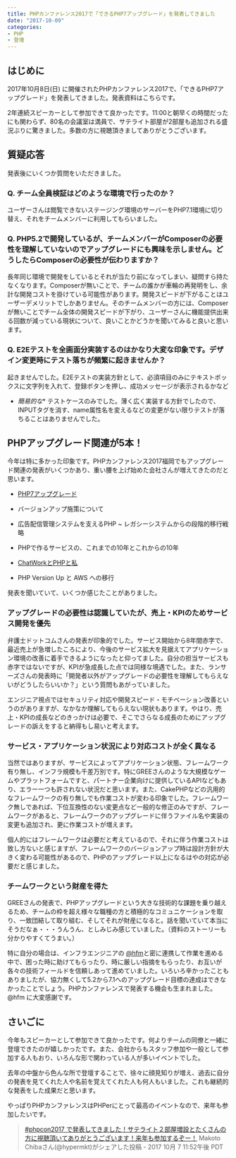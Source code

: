 ```yaml
---
title: PHPカンファレンス2017で「できるPHP7アップグレード」を発表してきました
date: "2017-10-09"
categories: 
- PHP
- 登壇
---
```


## はじめに


2017年10月8日(日) に開催されたPHPカンファレンス2017で、「できるPHP7アップグレード」を発表してきました。発表資料はこちらです。




2年連続スピーカーとして参加できて良かったです。11:00と朝早くの時間だったにも関わらず、80名の会議室は満員で、サテライト部屋が2部屋も追加される盛況ぶりに驚きました。多数の方に視聴頂きましてありがとうございます。


## 質疑応答


発表後にいくつか質問をいただきました。


### Q. チーム全員検証はどのような環境で行ったのか？


ユーザーさんは閲覧できないステージング環境のサーバーをPHP7.1環境に切り替え、それをチームメンバーに利用してもらいました。


### Q. PHP5.2で開発しているが、チームメンバーがComposerの必要性を理解していないのでアップグレードにも興味を示しません。どうしたらComposerの必要性が伝わりますか？


長年同じ環境で開発をしているとそれが当たり前になってしまい、疑問すら持たなくなります。Composerが無いことで、チームの誰かが車輪の再発明をし、余計な開発コストを掛けている可能性があります。開発スピードが下がることはユーザーデメリットでしかありません。そのチームメンバーの方には、Composerが無いことでチーム全体の開発スピードが下がり、ユーザーさんに機能提供出来る回数が減っている現状について、良いことかどうかを聞いてみると良いと思います。


### Q. E2Eテストを全画面分実装するのはかなり大変な印象です。デザイン変更時にテスト落ちが頻繁に起きませんか？


起きませんでした。E2Eテストの実装方針として、必須項目のみにテキストボックスに文字列を入れて、登録ボタンを押し、成功メッセージが表示されるかなど
*  *簡易的な**
テストケースのみでした。薄く広く実装する方針でしたので、INPUTタグを消す、name属性名を変えるなどの変更がない限りテストが落ちることはありませんでした。


## PHPアップグレード関連が5本！


今年は特に多かった印象です。PHPカンファレンス2017福岡でもアップグレード関連の発表がいくつかあり、重い腰を上げ始めた会社さんが増えてきたのだと思います。


*  [PHP7アップグレード](https://speakerdeck.com/hypermkt/php7-upgrade)


*  バージョンアップ施策について


*  広告配信管理システムを支えるPHP ~ レガシーシステムからの段階的移行戦略


*  PHPで作るサービスの、これまでの10年とこれからの10年


*  [ChatWorkとPHPと私](https://speakerdeck.com/tanakayuki/chatworktophptosi)


*  PHP Version Up と AWS への移行

発表を聞いていて、いくつか感じたことがありました。


### アップグレードの必要性は認識していたが、売上・KPIのためサービス開発を優先


弁護士ドットコムさんの発表が印象的でした。サービス開始から8年間赤字で、最近売上が急増したころにより、今後のサービス拡大を見据えてアプリケーション環境の改善に着手できるようになったと仰ってました。自分の担当サービスも赤字ではないですが、KPIが急成長した点では同様な境遇でした。また、ランサーズさんの発表時に「開発者以外がアップグレードの必要性を理解してもらえないがどうしたらいいか？」という質問もあがっていました。

エンジニア視点ではセキュリティ対応や開発スピード・モチベーション改善というのがありますが、なかなか理解してもらえない現状もあります。やはり、売上・KPIの成長などのきっかけは必要で、そこでさらなる成長のためにアップグレードの訴えをすると納得もし易いと考えます。


### サービス・アプリケーション状況により対応コストが全く異なる


当然ではありますが、サービスによってアプリケーション状態、フレームワーク有り無し、インフラ規模も千差万別です。特にGREEさんのような大規模なゲームやプラットフォームですと、パートナー企業向けに提供しているAPIなどもあり、エラー一つも許されない状況だと思います。また、CakePHPなどの汎用的なフレームワークの有り無しでも作業コストが変わる印象でした。フレームワーク無しであれば、下位互換性のない変更点など一般的な修正のみですが、フレームワークがあると、フレームワークのアップグレードに伴うファイル名や実装の変更も追加され、更に作業コストが増えます。

個人的にはフレームワークは必要だと考えているので、それに伴う作業コストは致し方ないと感じますが、フレームワークのバージョンアップ時は設計方針が大きく変わる可能性があるので、PHPのアップグレード以上になるはやの対応が必要だと感じました。


### チームワークという財産を得た


GREEさんの発表で、PHPアップグレードという大きな技術的な課題を乗り越えるため、チームの枠を超え様々な職種の方と積極的なコミュニケーションを取り、一致団結して取り組む、そしてそれが財産になると。話を聞いていて本当にそうだなぁ・・・うんうん、としみじみ感じていました。（資料のストーリーも分かりやすくてうまい。）

特に自分の場合は、インフラエンジニアの
[@hfm](https://twitter.com/hfm)と密に連携して作業を進める中で、困った時に助けてもらったり、時に厳しい指摘をもらったり、お互いが各々の技術フィールドを信頼しあって進めていました。いろいろ辛かったこともありましたが、協力無くして5.2から7.1へのアップグレード目標の達成はできなかったことでしょう。PHPカンファレンスで発表する機会も生まれました。@hfm に大変感謝です。


## さいごに


今年もスピーカーとして参加できて良かったです。何よりチームの同僚と一緒に登壇できたのが嬉しかったです。また、会社からもスタッフ参加や一般として参加する人もおり、いろんな形で関わっている人が多いイベントでした。

去年の中盤から色んな所で登壇することで、徐々に顔見知りが増え、過去に自分の発表を見てくれた人や名前を覚えてくれた人も何人もいました。これも継続的な発表をした成果だと思います。

やっぱりPHPカンファレンスはPHPerにとって最高のイベントなので、来年も参加したいです。


>[#phpcon2017 で発表してきました！サテライト２部屋増設とたくさんの方に視聴頂いてありがとうございます！来年も参加するぞー！](https://www.instagram.com/p/BZ-kbhxncKf/) 
Makoto Chibaさん(@hypermkt)がシェアした投稿 - 
2017 10月 7 11:52午後 PDT